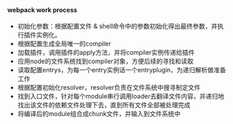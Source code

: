 #### webpack work process

* 初始化参数：根据配置文件 & shell命令中的参数初始化得出最终参数，并执行插件实例化。
* 根据配置生成全局唯一的compiler
* 加载插件，调用插件的apply方法，并将compiler实例传递给插件
* 应用node的文件系统找到compiler对象，方便后续的寻找和读取
* 读取配置entrys，为每一个entry实例话一个entryplugin，为递归解析做准备工作
* 根据配置初始化resolver，resolver负责在文件系统中搜寻制定文件
* 找到入口文件，针对每个module串行调用loader去翻译文件内容，并递归地找出该文件的依赖文件处理下去，直到所有文件全部被处理完成
* 将编译后的module组合成chunk文件，并输入到文件系统中
